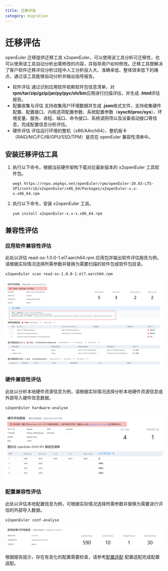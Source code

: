 ```yaml
---
title: 迁移评估
category: migration
---
```


# 迁移评估

openEuler 迁移提供迁移工具 x2openEuler，可以使用该工具分析可迁移性，也可以使用该工具自动分析出需修改的内容，并指导用户如何修改。迁移工具既解决了客户软件迁移评估分析过程中人工分析投入大、准确率低、整体效率低下的痛点，通过该工具能够自动分析并输出指导报告。

- 软件评估
  通过识别应用软件依赖软件包信息清单，对**rpm/tar/zip/gzip/jar/py/pyc/sh/bin**应用进行扫描评估，并生成 **.html**评估报告。
- 配置收集与评估
  支持收集用户环境数据并生成 **.json**格式文件，支持收集硬件配置、配置接口、内核选项配置参数、系统配置参数（**sysctl/proc/sys**）、环境变量、服务、进程、端口、命令接口、系统调用项以及设备驱动接口等信息，完成配置信息分析评估。
- 硬件评估
  评估运行环境的整机（x86/AArch64）、整机板卡（RAID/NIC/FC/IB/GPU/SSD/TPM）是否在 openEuler 兼容性清单中。

## 安装迁移评估工具

1. 执行以下命令，根据当前硬件架构下载对应最新版本的 x2openEuler 工具软件包。
   ```
   wegt https://repo.oepkgs.net/openEuler/rpm/openEuler-20.03-LTS-SP1/contrib/x2openEuler/x86_64/Packages/x2openEuler-x.x-x.x86_64.rpm
   ```
2. 执行以下命令，安装 x2openEuler 工具。
   ```
   yum install x2openEuler-x.x-x.x86_64.rpm
   ```

## 兼容性评估

### 应用软件兼容性评估

此处以评估 read-os-1.0.0-1.el7.aarch64.rpm 应用包并输出软件评估报告为例，请根据实际情况选择所需参数并替换为需要扫描的软件包或软件包目录。

```
x2openEuler scan read-os-1.0.0-1.el7.aarch64.rpm
```

![软件迁移评估报告](./SoftwareEvaluationReport.png)

### 硬件兼容性评估

此处以分析本地硬件资源信息为例，请根据实际情况选择分析本地硬件资源信息或外部导入硬件信息数据。

```
x2openEuler hardware-analyse
```

![硬件分析报告](./HardwareAnalysisReport.png)

### 配置兼容性评估

此处以评估本地配置信息为例，可根据实际情况选择所需参数并替换为需要进行评估的外部导入数据。

```
x2openEuler conf-analyse
```

![配置兼容性报告](./ConfigurationCompatibilityAssessmentReport.png)

根据报告提示，存在有变化的配置需要检查，请参考[配置适配](#配置适配) 配置适配完成配置适配。
